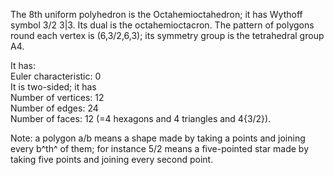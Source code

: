 The 8th uniform polyhedron is the Octahemioctahedron; it has Wythoff
symbol 3/2 3|3. Its dual is the octahemioctacron. The pattern of
polygons round each vertex is (6,3/2,6,3); its symmetry group is the
tetrahedral group A4.

It has:\
 Euler characteristic: 0\
 It is two-sided; it has\
 Number of vertices: 12\
 Number of edges: 24\
 Number of faces: 12 (=4 hexagons and 4 triangles and 4{3/2}).

Note: a polygon a/b means a shape made by taking a points and joining
every b^th^ of them; for instance 5/2 means a five-pointed star made by
taking five points and joining every second point.
